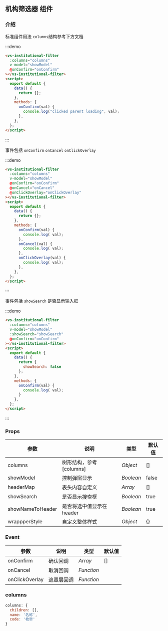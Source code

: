 ## 机构筛选器 组件

### 介绍

标准组件用法 `columns`结构参考下方文档

:::demo

```html
<vs-institutional-filter
  :columns="columns"
  v-model="showModel"
  @onConfirm="onConfirm"
></vs-institutional-filter>
<script>
  export default {
    data() {
      return {};
    },
    methods: {
      onConfirm(val) {
        console.log("clicked parent loading", val);
      },
    },
  };
</script>
```

:::

事件包括 `onConfirm` `onCancel` `onClickOverlay`

:::demo

```html
<vs-institutional-filter
  :columns="columns"
  v-model="showModel"
  @onConfirm="onConfirm"
  @onCancel="onCancel"
  @onClickOverlay="onClickOverlay"
></vs-institutional-filter>
<script>
  export default {
    data() {
      return {};
    },
    methods: {
      onConfirm(val) {
        console.log( val);
      },
      onCancel(val) {
        console.log( val);
      },
      onClickOverlay(val) {
        console.log( val);
      },
    },
  };
</script>
```

:::

事件包括 `showSearch` 是否显示输入框

:::demo

```html
<vs-institutional-filter
  :columns="columns"
  v-model="showModel"
  :showSearch="showSearch"
  @onConfirm="onConfirm"
></vs-institutional-filter>
<script>
  export default {
    data() {
      return {
        showSearch: false
      };
    },
    methods: {
      onConfirm(val) {
        console.log( val);
      }
    },
  };
</script>
```

:::

### Props

| 参数             | 说明                      | 类型      | 默认值 |
| ---------------- | ------------------------- | --------- | ------ |
| columns          | 树形结构，参考[columns]   | _Object_  | []     |
| showModel        | 控制弹窗显示              | _Boolean_ | false  |
| headerMap        | 表头内容自定义            | _Array_   | []     |
| showSearch       | 是否显示搜索框            | _Boolean_ | true   |
| showNameToHeader | 是否将选中值显示在 header | _Boolean_ | true   |
| wrappperStyle    | 自定义整体样式            | _Object_  | {}     |

### Event

| 参数           | 说明       | 类型       | 默认值 |
| -------------- | ---------- | ---------- | ------ |
| onConfirm      | 确认回调   | _Array_    | []     |
| onCancel       | 取消回调   | _Function_ |        |
| onClickOverlay | 遮罩层回调 | _Function_ |        |

### columns

```js
columns: {
  children: [],
  name: '名称',
  code: '枚举'
}
```
